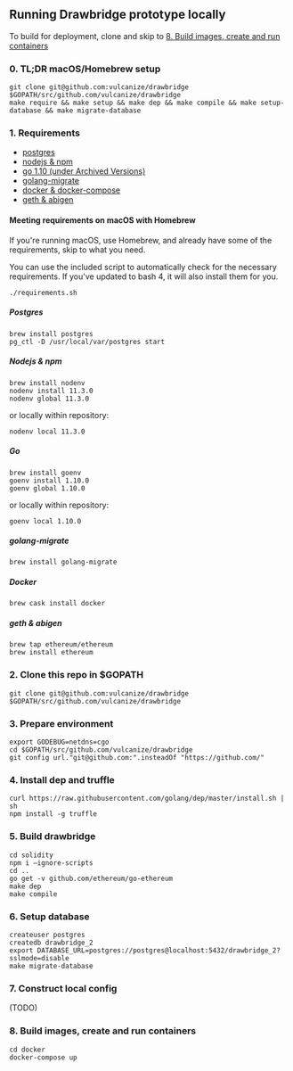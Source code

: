 ## Running Drawbridge prototype locally
To build for deployment, clone and skip to [8. Build images, create and run containers](#buildandrun)

### 0. TL;DR macOS/Homebrew setup
```
git clone git@github.com:vulcanize/drawbridge $GOPATH/src/github.com/vulcanize/drawbridge
make require && make setup && make dep && make compile && make setup-database && make migrate-database
```

### 1. Requirements
- [postgres](https://postgresql.org)
- [nodejs & npm](https://nodejs.org)
- [go 1.10 (under Archived Versions)](https://golang.org/dl)
- [golang-migrate](https://github.com/golang-migrate/migrate)
- [docker & docker-compose](https://docker.com)
- [geth & abigen](https://github.com/ethereum/go-ethereum)


#### Meeting requirements on macOS with Homebrew
If you're running macOS, use Homebrew, and already have some of the requirements, skip to what you need.

You can use the included script to automatically check for the necessary requirements. If you've updated to bash 4, it will also install them for you.
```
./requirements.sh
```

##### Postgres
```
brew install postgres
pg_ctl -D /usr/local/var/postgres start
```
##### Nodejs & npm
```
brew install nodenv
nodenv install 11.3.0
nodenv global 11.3.0
```
or locally within repository:
```
nodenv local 11.3.0
```
##### Go
```
brew install goenv
goenv install 1.10.0
goenv global 1.10.0
```
or locally within repository:
```
goenv local 1.10.0
```
##### golang-migrate
```
brew install golang-migrate
```
##### Docker
```
brew cask install docker
```
##### geth & abigen
```
brew tap ethereum/ethereum
brew install ethereum
```

### 2. Clone this repo in $GOPATH
```
git clone git@github.com:vulcanize/drawbridge $GOPATH/src/github.com/vulcanize/drawbridge
```

### 3. Prepare environment
```
export GODEBUG=netdns=cgo
cd $GOPATH/src/github.com/vulcanize/drawbridge
git config url."git@github.com:".insteadOf "https://github.com/"
```

### 4. Install dep and truffle
```
curl https://raw.githubusercontent.com/golang/dep/master/install.sh | sh
npm install -g truffle
```

### 5. Build drawbridge
```
cd solidity
npm i —ignore-scripts
cd ..
go get -v github.com/ethereum/go-ethereum
make dep
make compile
```

### 6. Setup database
```
createuser postgres
createdb drawbridge_2
export DATABASE_URL=postgres://postgres@localhost:5432/drawbridge_2?sslmode=disable
make migrate-database
```

### 7. Construct local config
(TODO)

### 8. Build images, create and run containers <a name="buildandrun"></a>
```
cd docker
docker-compose up
```
